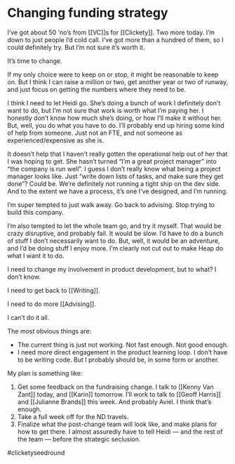# Changing funding strategy
I’ve got about 50 ‘no’s from [[VC]]s for [[Clickety]]. Two more today. I’m down to just people I’d cold call. I’ve got more than a hundred of them, so I could definitely try. But I’m not sure it’s worth it.

It’s time to change.

If my only choice were to keep on or stop, it might be reasonable to keep on. But I think I can raise a million or two, get another year or two of runway, and just focus on getting the numbers where they need to be.

I think I need to let Heidi go. She’s doing a bunch of work I definitely don’t want to do, but I’m not sure that work is worth what I’m paying her.  I honestly don’t know how much she’s doing, or how I’ll make it without her. But, well, you do what you have to do. I’ll probably end up hiring some kind of help from someone. Just not an FTE, and not someone as experienced/expensive as she is.

It doesn’t help that I haven’t really gotten the operational help out of her that I was hoping to get. She hasn’t turned “I’m a great project manager” into “the company is run well”. I guess I don’t really know what being a project manager looks like. Just “write down lists of tasks, and make sure they get done”? Could be. We’re definitely not running a tight ship on the dev side. And to the extent we have a process, it’s one I’ve designed, and I’m running.

I’m super tempted to just walk away. Go back to advising. Stop trying to build this company.

I’m also tempted to let the whole team go, and try it myself. That would be crazy disruptive, and probably fail. It would be slow. I’d have to do a bunch of stuff I don’t necessarily want to do. But, well, it would be an adventure, and I’d be doing stuff I enjoy more. I’m clearly not cut out to make Heap do what I want it to do.

I need to change my involvement in product development, but to what? I don’t know.

I need to get back to [[Writing]].

I need to do more [[Advising]].

I can’t do it all.

The most obvious things are:
- The current thing is just not working. Not fast enough. Not good enough.
- I need more direct engagement in the product learning loop. I don’t have to be writing code. But I probably should be, in some form or another.


My plan is something like:
1. Get some feedback on the fundraising change. I talk to [[Kenny Van Zant]] today, and [[Karin]] tomorrow. I’ll work to talk to [[Geoff Harris]] and [[Julianne Brands]] this week. And probably Aviel. I think that’s enough.
2. Take a full week off for the ND travels.
3. Finalize what the post-change team will look like, and make plans for how to get there. I almost assuredly have to tell Heidi — and the rest of the team — before the strategic seclusion.


#clicketyseedround